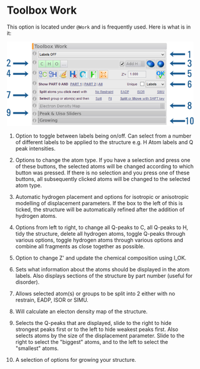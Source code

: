 # Toolbox Work
This option is located under `@Work` and is frequently used. Here is what is in it:

![50 Toolbox Work](toolbox_work.png)

1. Option to toggle between labels being on/off. Can select from a number of different labels to be applied to the structure e.g. H Atom labels and Q peak intensities.

2. Options to change the atom type. If you have a selection and press one of these buttons, the selected atoms will be changed according to which button was pressed. If there is no selection and you press one of these buttons, all subsequently clicked atoms will be changed to the selected atom type.

3. Automatic hydrogen placement and options for isotropic or anisotropic modelling of displacement parameters. If the box to the left of this is ticked, the structure will be automatically refined after the addition of hydrogen atoms.

4. Options from left to right, to change all Q-peaks to C, all Q-peaks to H, tidy the structure, delete all hydrogen atoms, toggle Q-peaks through various options, toggle hydrogen atoms through various options and combine all fragments as close together as possible.

5. Option to change Z' and update the chemical composition using I_OK.

6. Sets what information about the atoms should be displayed in the atom labels. Also displays sections of the structure by part number (useful for disorder).

7. Allows selected atom(s) or groups to be split into 2 either with no restrain, EADP, ISOR or SIMU.

8. Will calculate an electon density map of the structure.

9. Selects the Q-peaks that are displayed, slide to the right to hide strongest peaks first or to the left to hide weakest peaks first. Also selects atoms by the size of the displacement parameter. Slide to the right to select the "biggest" atoms, and to the left to select the "smallest" atoms.

10. A selection of options for growing your structure.
